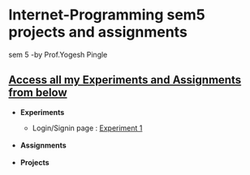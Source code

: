 # Internet-Programming sem5 projects and assignments
sem 5 -by Prof.Yogesh Pingle
<h2><u>Access all my Experiments and Assignments from below</u></h2>
<p>
  <ul>
    <li><b>Experiments</b></li>
      <ul>
        <li> Login/Signin page : <a href="https://rushanksheta.github.io/Internet-Programming/Experiments/Experiment%201/" target="_blank">Experiment 1</a></li>
      </ul>
    <br>
    <li><b>Assignments</b></li>
    <br>
    <li><b>Projects</b></li>
  </ul>
</p>

